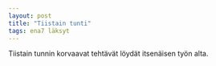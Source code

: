 ```yaml
---
layout: post
title: "Tiistain tunti"
tags: ena7 läksyt
---
```


Tiistain tunnin korvaavat tehtävät löydät itsenäisen työn alta. 
